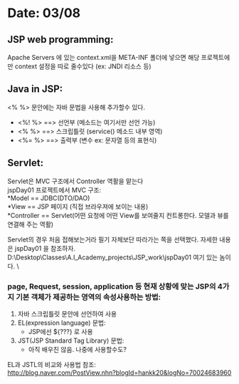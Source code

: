 # Date: 03/08  

## JSP web programming:  
Apache Servers 에 있는 context.xml을 META-INF 폴더에 넣으면 해당 프로젝트에만 context 설정을 따로 줄수있다 (ex: JNDI 리소스 등)  

## Java in JSP:  

<% %> 문안에는 자바 문법을 사용해 추가할수 있다. 
* <%! %> ==> 선언부  (메소드는 여기서만 선언 가능)  
* <% %> ==> 스크립틀릿 (service() 메소드 내부 영역)   
* <%= %> ==> 출력부  (변수 ex: 문자열 등의 표현식)  

## Servlet: 
Servlet은 MVC 구조에서 Controller 역활을 맡는다  
jspDay01 프로젝트에서 MVC 구조:  
*Model == JDBC(DTO/DAO)  
*View == JSP 페이지 (직접 브라우져에 보이는 내용)  
*Controller == Servlet(어떤 요청에 어떤 View를 보여줄지 컨트롱한다. 모델과 뷰를 연결해 주는 역활)  

Servlet의 경우 처음 접해보는거라 필기 자체보단 따라가는 쪽을 선택했다. 자세한 내용은 jspDay01 을 참조하자.  
D:\Desktop\Classes\A.I_Academy_projects\JSP_work\jspDay01  여기 있는 놈이다.  \

### page, Request, session, application 등 현재 상황에 맞는 JSP의 4가지 기본 객체가 제공하는 영역의 속성사용하는 방법:
1. 자바 스크립틀릿 문안에 선언하여 사용
2. EL(expression language) 문법:  
   * JSP에선 ${???} 로 사용  
3. JST(JSP Standard Tag Library) 문법:
   * 아직 배우진 않음. 나중에 사용할수도?  

EL과 JSTL의 비교와 사용법 참조:  
http://blog.naver.com/PostView.nhn?blogId=hankk20&logNo=70024683960  


